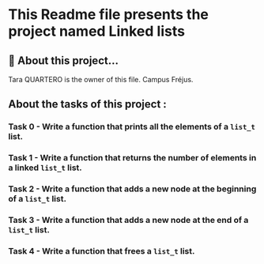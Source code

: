 # This Readme file presents the project named Linked lists

## :file_folder: About this project...

Tara QUARTERO is the owner of this file. Campus Fréjus.

## About the tasks of this project :

### Task 0 - Write a function  that prints all the elements of a `list_t` list.

### Task 1 - Write a function that returns the number of elements in a linked `list_t` list.

### Task 2 - Write a function that adds a new node at the beginning of a `list_t` list.

### Task 3 - Write a function that adds a new node at the end of a `list_t` list.

### Task 4 - Write a function that frees a `list_t` list.


